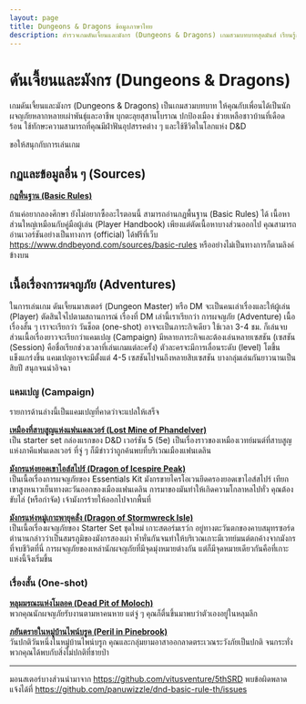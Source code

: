 ```yaml
---
layout: page
title: Dungeons & Dragons ข้อมูลภาษาไทย
description: สำรวจเกมดันเจี้ยนและมังกร (Dungeons & Dragons) เกมสวมบทบาทสุดมันส์ เรียนรู้กฏพื้นฐาน ชุดเริ่มต้น หนังสือกฏหลัก และเนื้อเรื่องการผจญภัยสำหรับผู้เล่นใหม่และผู้เล่นเก๋า
---
```


# ดันเจี้ยนและมังกร (Dungeons & Dragons)

เกมดันเจี้ยนและมังกร (Dungeons & Dragons) เป็นเกมสวมบทบาท ให้คุณกับเพื่อนได้เป็นนักผจญภัยหลากหลายเผ่าพันธุ์และอาชีพ บุกตะลุยสุสานโบราณ ปกป้องเมือง ช่วยเหลือชาวบ้านที่เดือดร้อน ใช้ทักษะความสามารถที่คุณมีฝ่าฟันอุปสรรคต่าง ๆ และใช้ชีวิตในโลกแห่ง D&D

ขอให้สนุกกับการเล่นเกม

## กฏและข้อมูลอื่น ๆ (Sources)

[**กฏพื้นฐาน (Basic Rules)**](./basic-rules)

ถ้าแค่อยากลองศึกษา ยังไม่อยากซื้ออะไรตอนนี้ สามารถอ่านกฏพื้นฐาน (Basic Rules) ได้ เนื้อหาส่วนใหญ่เหมือนกับคู่มือผู้เล่น (Player Handbook) เพียงแต่ตัดเนื้อหาบางส่วนออกไป คุณสามารถอ่านเวอร์ชันอย่างเป็นทางการ (official) ได้ฟรีที่เว็บ https://www.dndbeyond.com/sources/basic-rules หรืออย่างไม่เป็นทางการก็ตามลิงค์ข้างบน

## เนื้อเรื่องการผจญภัย (Adventures)

ในการเล่นเกม ดันเจี้ยนมาสเตอร์ (Dungeon Master) หรือ DM จะเป็นคนเล่าเรื่องและให้ผู้เล่น (Player) ตัดสินใจไปตามสถานการณ์ เรื่องที่ DM เล่านี้เราเรียกว่า การผจญภัย (Adventure) เนื้อเรื่องสั้น ๆ เราจะเรียกว่า วันช็อต (one-shot) อาจจะเป็นภาระกิจเดียว ใช้เวลา 3-4 ชม. ก็เล่นจบ ส่วนเนื้อเรื่องยาวจะเรียกว่าแคมเปญ (Campaign) มีหลายภาระกิจและต้องเล่นหลายเซสชัน (เซสชัน (Session) คือชื่อเรียกช่วงเวลาที่เล่นเกมแต่ละครั้ง) ตัวละครจะมีการเลื่อนระดับ (level) โตขึ้นแข็งแกร่งขึ้น แคมเปญอาจจะมีตั้งแต่ 4-5 เซสชันไปจนถึงหลายสิบเซสชัน บางกลุ่มเล่นกันยาวนานเป็นสิบปี สนุกจนน่าอิจฉา

### แคมเปญ (Campaign)

รายการด้านล่างนี้เป็นแคมเปญที่คาดว่าจะแปลให้เสร็จ

[**เหมืองที่สาบสูญแห่งแฟนเดลเวอร์ (Lost Mine of Phandelver)**](./lost-mine-of-phandelver/)  
เป็น starter set กล่องแรกของ D&D เวอร์ชัน 5 (5e) เป็นเรื่องราวของเหมืองเวทย์มนต์ที่สาบสูญแห่งภาคีแฟนเดลเวอร์ ที่จู่ ๆ ก็มีข่าวว่าถูกค้นพบที่บริเวณเมืองแฟนเดลิน

[**มังกรแห่งยอดเขาไอส์สไปร์ (Dragon of Icespire Peak)**](./dragon-of-icespire-peak/)  
เป็นเนื้อเรื่องการผจญภัยของ Essentials Kit มังกรขายไครโอเวนยึดครองยอดเขาไอส์สไปร์ เทียกเขาสูงหนาวเย็นทางตะวันออกของเมืองแฟนเดลิน การมาของมันทำให้เกิดความโกลาหลไปทั่ว คุณต้องขับไล่ (หรือกำจัด) เจ้ามังกรร้ายให้ออกไปจากพื้นที่

[**มังกรแห่งหมู่เกาะพายุคลั่ง (Dragon of Stormwreck Isle)**](./dragons-of-stormwreck-isle/)  
เป็นเนื้อเรื่องผจญภัยของ Starter Set ชุดใหม่ เกาะสตอร์มเรว์ก อยู่ทางตะวันตกของคาบสมุทรซอร์ด ตำนานกล่าวว่าเป็นสมรภูมิของมังกรสองเผ่า ห้ำหั่นกันจนทำให้บริเวณเกาะมีเวทย์มนต์ตกค้างจากมังกรที่จบชีวิตที่นี่ การผจญภัยของเหล่านักผจญภัยที่มีจุดมุ่งหมายต่างกัน แต่ก็มีจุดหมายเดียวกันคือที่เกาะแห่งนี้จึงเริ่มขึ้น

### เรื่องสั้น (One-shot)

[**หลุมมรณะแห่งโมลอค (Dead Pit of Moloch)**](./one-shot/dead-pit-of-moloch)  
พวกคุณนักผจญภัยรับงานตามหาคนหาย แต่จู่ ๆ คุณก็ตื่นขึ้นมาพบว่าตัวเองอยู่ในหลุมลึก

[**ภยันตรายในหมู่บ้านไพน์บรูค (Peril in Pinebrook)**](./one-shot/peril-in-pinebrook)  
วันปกติวันหนึ่งในหมู่บ้านไพน์บรูก คุณและกลุ่มยามอาสาออกลาดตระเวณระวังภัยเป็นปกติ จนกระทั่งพวกคุณได้พบกับสิ่งไม่ปกติที่ชายป่า

---

มอนสเตอร์บางส่วนนำมาจาก https://github.com/vitusventure/5thSRD
พบข้อผิดพลาดแจ้งได้ที่ https://github.com/panuwizzle/dnd-basic-rule-th/issues
